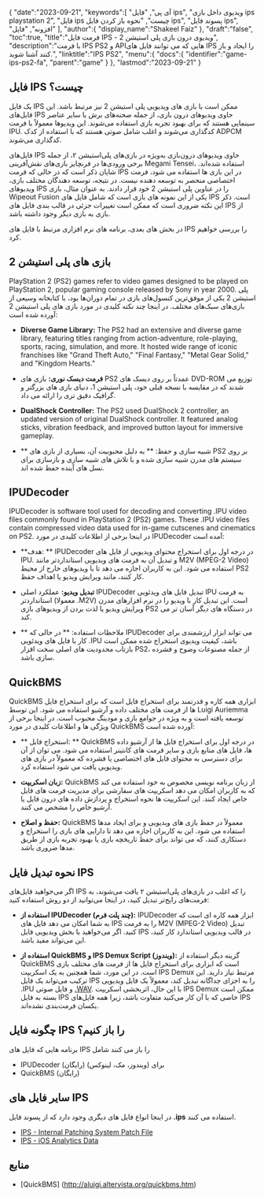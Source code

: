 {
   "date":"2023-09-21",
   "keywords":[
"آی پی",
"فایل ips",
"ویدیوی داخل بازی ips playstation 2",
"فایل ips چیست",
"نحوه باز کردن فایل ips",
"پسوند فایل ips",
"افزونه",
"فایل"
],
   "author":{
      "display_name":"Shakeel Faiz"
},
   "draft":"false",
   "toc":true,
   "title":"فرمت فایل IPS - ویدیوی درون بازی پلی استیشن 2",
   "description":"با فرمت IPS PS2 و APIهایی که می توانند فایل های IPS را ایجاد و باز کنند آشنا شوید.",
   "linktitle":"IPS PS2",
   "menu":{
      "docs":{
         "identifier":"game-ips-ps2-fa",
         "parent":"game"
}
},
   "lastmod":"2023-09-21"
}

## فایل IPS چیست؟

یک فایل IPS ممکن است با بازی های ویدیویی پلی استیشن 2 نیز مرتبط باشد. این فایل‌های IPS حاوی ویدیوهای درون بازی، از جمله صحنه‌های برش یا سایر عناصر سینمایی هستند که برای بهبود تجربه بازی استفاده می‌شوند. این ویدیوها معمولاً با فرمت IPU. کدگذاری می‌شوند و اغلب شامل صوتی هستند که با استفاده از کدک ADPCM کدگذاری می‌شوند.

فایل‌های IPS حاوی ویدیوهای درون‌بازی به‌ویژه در بازی‌های پلی‌استیشن ۲، از جمله برخی ورودی‌ها در فرنچایز بازی‌های نقش‌آفرینی Megami Tensei، استفاده شده‌اند. شایان ذکر است که در حالی که فرمت IPS در این بازی ها استفاده می شود، فرمت اختصاصی منحصر به توسعه دهنده نیست. در نتیجه، توسعه دهندگان مختلف بازی، ویدیوهای IPS را در عناوین پلی استیشن 2 خود قرار دادند. به عنوان مثال، بازی Wipeout Fusion یکی از این نمونه های بازی است که شامل فایل های IPS است. ذکر این نکته ضروری است که ممکن است تغییرات جزئی در قالب بندی فایل های IPS از بازی به بازی دیگر وجود داشته باشد.

در بخش های بعدی، برنامه های نرم افزاری مرتبط با فایل های IPS را بررسی خواهیم کرد.

## بازی های پلی استیشن 2

PlayStation 2 (PS2) games refer to video games designed to be played on PlayStation 2, popular gaming console released by Sony in year 2000. پلی استیشن 2 یکی از موفق‌ترین کنسول‌های بازی در تمام دوران‌ها بود، با کتابخانه وسیعی از بازی‌های سبک‌های مختلف. در اینجا چند نکته کلیدی در مورد بازی های پلی استیشن 2 آورده شده است:

- **Diverse Game Library:** The PS2 had an extensive and diverse game library, featuring titles ranging from action-adventure, role-playing, sports, racing, simulation, and more. It hosted wide range of iconic franchises like "Grand Theft Auto," "Final Fantasy," "Metal Gear Solid," and "Kingdom Hearts."

- **فرمت دیسک نوری:** بازی های PS2 عمدتاً بر روی دیسک های DVD-ROM توزیع می شدند که در مقایسه با نسخه قبلی خود، پلی استیشن 1، دنیای بازی های بزرگتر و گرافیک دقیق تری را ارائه می داد.

- **DualShock Controller:** The PS2 used DualShock 2 controller, an updated version of original DualShock controller. It featured analog sticks, vibration feedback, and improved button layout for immersive gameplay.

- ** شبیه سازی و حفظ: ** به دلیل محبوبیت آن، بسیاری از بازی های PS2 بر روی سیستم های مدرن شبیه سازی شده و با تلاش های شبیه سازی و بازسازی برای نسل های آینده حفظ شده اند.

## IPUDecoder

IPUDecoder is software tool used for decoding and converting .IPU video files commonly found in PlayStation 2 (PS2) games. These .IPU video files contain compressed video data used for in-game cutscenes and cinematics on PS2. در اینجا برخی از اطلاعات کلیدی در مورد IPUDecoder آمده است:

- **هدف: ** IPUDecoder در درجه اول برای استخراج محتوای ویدیویی از فایل های IPU. و تبدیل آن به فرمت های ویدیویی استانداردتر مانند M2V (MPEG-2 Video) استفاده می شود. این به کاربران اجازه می دهد تا با ویدیوهای خارج از محیط PS2 کار کنند، مانند ویرایش ویدیو یا اهداف حفظ.

- **تبدیل ویدیو:** عملکرد اصلی IPUDecoder تبدیل فایل های ویدئویی IPU به فرمت استانداردتر (معمولا .M2V) است. این تبدیل کار با ویدیو را در نرم افزارهای مدرن ویرایش ویدیو یا لذت بردن از ویدیوهای بازی PS2 در دستگاه های دیگر آسان تر می کند.

- ** ملاحظات استفاده: ** در حالی که IPUDecoder می تواند ابزار ارزشمندی برای کار با فایل های ویدئویی .IPU باشد، کیفیت ویدیوی استخراج شده ممکن است بازتاب محدودیت های اصلی سخت افزار PS2، از جمله مصنوعات وضوح و فشرده سازی باشد.

## QuickBMS

QuickBMS ابزاری همه کاره و قدرتمند برای استخراج فایل است که برای استخراج فایل ها از فرمت های مختلف داده و آرشیو استفاده می شود. این توسط Luigi Auriemma توسعه یافته است و به ویژه در جوامع بازی و مودینگ محبوب است. در اینجا برخی از ویژگی ها و اطلاعات کلیدی در مورد QuickBMS آورده شده است:

- ** استخراج فایل: ** QuickBMS در درجه اول برای استخراج فایل ها از آرشیو داده ها، فایل های منابع بازی و سایر فرمت های کانتینر استفاده می شود. می توان از آن برای دسترسی به محتوای فایل های اختصاصی یا فشرده که معمولاً در بازی های ویدیویی یافت می شود استفاده کرد.

- **زبان اسکریپت:** QuickBMS از زبان برنامه نویسی مخصوص به خود استفاده می کند که به کاربران امکان می دهد اسکریپت های سفارشی برای مدیریت فرمت های فایل خاص ایجاد کنند. این اسکریپت ها نحوه استخراج و پردازش داده های درون فایل یا آرشیو خاص را مشخص می کنند.

- **حفظ و اصلاح:** QuickBMS معمولاً در حفظ بازی های ویدیویی و برای ایجاد مدها استفاده می شود. این به کاربران اجازه می دهد تا دارایی های بازی را استخراج و دستکاری کنند، که می تواند برای حفظ تاریخچه بازی یا بهبود تجربه بازی از طریق مدها ضروری باشد.

## نحوه تبدیل فایل IPS

اگر می‌خواهید فایل‌های IPS را که اغلب در بازی‌های پلی‌استیشن ۲ یافت می‌شوند، به فرمت‌های رایج‌تر تبدیل کنید، در اینجا می‌توانید از دو روش استفاده کنید:

- **استفاده از IPUDecoder (چند پلت فرم):** IPUDecoder ابزار همه کاره ای است که به شما امکان می دهد فایل های IPS را به فرمت M2V (MPEG-2 Video) تبدیل کنید. اگر می‌خواهید با بخش ویدیویی فایل IPS در قالب ویدیویی استاندارد کار کنید، این می‌تواند مفید باشد.

- **استفاده از QuickBMS و IPS Demux Script (ویندوز):** گزینه دیگر استفاده از QuickBMS است که ابزاری برای استخراج فایل ها از فرمت های مختلف بازی است. در این مورد، شما همچنین به یک اسکریپت IPS Demux مرتبط نیاز دارید. این ترکیب می‌تواند یک فایل IPS را به اجزای جداگانه تبدیل کند، معمولاً یک فایل ویدیویی .IPU و فایل صوتی [.WAV](/audio/wav/). با این حال، اثربخشی اسکریپت IPS Demux ممکن است بسته به فایل IPS خاصی که با آن کار می‌کنید متفاوت باشد، زیرا همه فایل‌های IPS یکسان فرمت‌بندی نشده‌اند.

## چگونه فایل IPS را باز کنیم؟

برنامه هایی که فایل های IPS را باز می کنند شامل

- IPUDecoder (رایگان) برای (ویندوز، مک، لینوکس)
- QuickBMS (رایگان)

## سایر فایل های IPS

در اینجا انواع فایل های دیگری وجود دارد که از پسوند فایل **.ips** استفاده می کنند.

- [IPS - Internal Patching System Patch File](/game/ips/)
- [IPS - iOS Analytics Data](/misc/ips/)

## منابع
* [QuickBMS] (http://aluigi.altervista.org/quickbms.htm)


